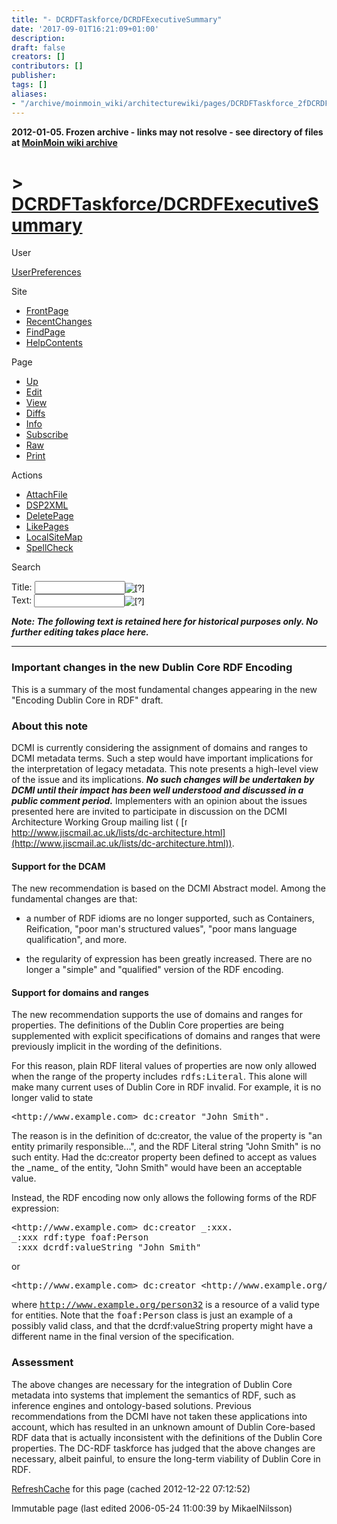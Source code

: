 ```yaml
---
title: "- DCRDFTaskforce/DCRDFExecutiveSummary"
date: '2017-09-01T16:21:09+01:00'
description: 
draft: false
creators: []
contributors: []
publisher: 
tags: []
aliases:
- "/archive/moinmoin_wiki/architecturewiki/pages/DCRDFTaskforce_2fDCRDFExecutiveSummary.html"
---
```


**2012-01-05. Frozen archive - links may not resolve - see directory of files at [MoinMoin wiki archive](/moinmoin-wiki-archive/)**

# > [DCRDFTaskforce/DCRDFExecutiveSummary](http://dublincore.org/architecturewiki/DCRDFTaskforce_2fDCRDFExecutiveSummary?action=fullsearch&value=%2FDCRDFExecutiveSummary&literal=1&case=1&context=40 "Click here to do a full-text search for this title")

User

 [UserPreferences](http://dublincore.org/architecturewiki/UserPreferences)
  

Site

- [FrontPage](http://dublincore.org/architecturewiki/FrontPage)
- [RecentChanges](http://dublincore.org/architecturewiki/RecentChanges)
- [FindPage](http://dublincore.org/architecturewiki/FindPage)
- [HelpContents](http://dublincore.org/architecturewiki/HelpContents)

Page

- [Up](http://dublincore.org/architecturewiki/DCRDFTaskforce "Up")
- [Edit](http://dublincore.org/architecturewiki/DCRDFTaskforce_2fDCRDFExecutiveSummary?action=edit "Edit")
- [View](http://dublincore.org/architecturewiki/DCRDFTaskforce_2fDCRDFExecutiveSummary "View")
- [Diffs](http://dublincore.org/architecturewiki/DCRDFTaskforce_2fDCRDFExecutiveSummary?action=diff "Diffs")
- [Info](http://dublincore.org/architecturewiki/DCRDFTaskforce_2fDCRDFExecutiveSummary?action=info "Info")
- [Subscribe](http://dublincore.org/architecturewiki/DCRDFTaskforce_2fDCRDFExecutiveSummary?action=subscribe "Subscribe")
- [Raw](http://dublincore.org/architecturewiki/DCRDFTaskforce_2fDCRDFExecutiveSummary?action=raw "Raw")
- [Print](http://dublincore.org/architecturewiki/DCRDFTaskforce_2fDCRDFExecutiveSummary?action=print "Print")

Actions

- [AttachFile](http://dublincore.org/architecturewiki/DCRDFTaskforce_2fDCRDFExecutiveSummary?action=AttachFile)
- [DSP2XML](http://dublincore.org/architecturewiki/DCRDFTaskforce_2fDCRDFExecutiveSummary?action=DSP2XML)
- [DeletePage](http://dublincore.org/architecturewiki/DCRDFTaskforce_2fDCRDFExecutiveSummary?action=DeletePage)
- [LikePages](http://dublincore.org/architecturewiki/DCRDFTaskforce_2fDCRDFExecutiveSummary?action=LikePages)
- [LocalSiteMap](http://dublincore.org/architecturewiki/DCRDFTaskforce_2fDCRDFExecutiveSummary?action=LocalSiteMap)
- [SpellCheck](http://dublincore.org/architecturewiki/DCRDFTaskforce_2fDCRDFExecutiveSummary?action=SpellCheck)

Search

<form method="POST" action="/architecturewiki/DCRDFTaskforce_2fDCRDFExecutiveSummary">
<p>
<input name="action" value="inlinesearch" type="hidden">
<input name="context" value="40" type="hidden">
Title: <input name="text_title" size="15" maxlength="50" type="text"><input src="DCRDFTaskforce_2fDCRDFExecutiveSummary_files/moin-search.png" name="button_title" alt="[?]" type="image"><br>Text: <input name="text_full" size="15" maxlength="50" type="text"><input src="DCRDFTaskforce_2fDCRDFExecutiveSummary_files/moin-search.png" name="button_full" alt="[?]" type="image">
</p>
</form>

***Note: The following text is retained here for historical purposes only. No further editing takes place here.*** 
* * *

### Important changes in the new Dublin Core RDF Encoding

This is a summary of the most fundamental changes appearing in the new "Encoding Dublin Core in RDF" draft.

### About this note

DCMI is currently considering the assignment of domains and ranges to DCMI metadata terms. Such a step would have important implications for the interpretation of legacy metadata. This note presents a high-level view of the issue and its implications. ***No such changes will be undertaken by DCMI until their impact has been well understood and discussed in a public comment period.*** Implementers with an opinion about the issues presented here are invited to participate in discussion on the DCMI Architecture Working Group mailing list ( [<img src="DCRDFTaskforce_2fDCRDFExecutiveSummary_files/moin-www.png" alt="[WWW]" height="11" width="11">http://www.jiscmail.ac.uk/lists/dc-architecture.html](http://www.jiscmail.ac.uk/lists/dc-architecture.html)).

#### Support for the DCAM

The new recommendation is based on the DCMI Abstract model. Among the fundamental changes are that:

- a number of RDF idioms are no longer supported, such as Containers, Reification, "poor man's structured values", "poor mans language qualification", and more.

- the regularity of expression has been greatly increased. There are no longer a "simple" and "qualified" version of the RDF encoding.

#### Support for domains and ranges

The new recommendation supports the use of domains and ranges for properties. The definitions of the Dublin Core properties are being supplemented with explicit specifications of domains and ranges that were previously implicit in the wording of the definitions.

For this reason, plain RDF literal values of properties are now only allowed when the range of the property includes <tt>rdfs:Literal</tt>. This alone will make many current uses of Dublin Core in RDF invalid. For example, it is no longer valid to state

<pre>&lt;http://www.example.com&gt; dc:creator "John Smith".
</pre>The reason is in the definition of dc:creator, the value of the property is "an entity primarily responsible...", and the RDF Literal string "John Smith" is no such entity. Had the dc:creator property been defined to accept as values the _name_ of the entity, "John Smith" would have been an acceptable value. 

Instead, the RDF encoding now only allows the following forms of the RDF expression:

<pre>&lt;http://www.example.com&gt; dc:creator _:xxx.
_:xxx rdf:type foaf:Person
_:xxx dcrdf:valueString "John Smith"
</pre>

or

<pre>&lt;http://www.example.com&gt; dc:creator &lt;http://www.example.org/person32&gt;
</pre>

where <tt>http://www.example.org/person32</tt> is a resource of a valid type for entities. Note that the <tt>foaf:Person</tt> class is just an example of a possibly valid class, and that the dcrdf:valueString property might have a different name in the final version of the specification.

### Assessment

The above changes are necessary for the integration of Dublin Core metadata into systems that implement the semantics of RDF, such as inference engines and ontology-based solutions. Previous recommendations from the DCMI have not taken these applications into account, which has resulted in an unknown amount of Dublin Core-based RDF data that is actually inconsistent with the definitions of the Dublin Core properties. The DC-RDF taskforce has judged that the above changes are necessary, albeit painful, to ensure the long-term viability of Dublin Core in RDF.

 [RefreshCache](http://dublincore.org/architecturewiki/DCRDFTaskforce_2fDCRDFExecutiveSummary?action=refresh&arena=Page.py&key=DCRDFTaskforce_2fDCRDFExecutiveSummary.text_html) for this page (cached 2012-12-22 07:12:52)  

Immutable page (last edited 2006-05-24 11:00:39 by MikaelNilsson)

